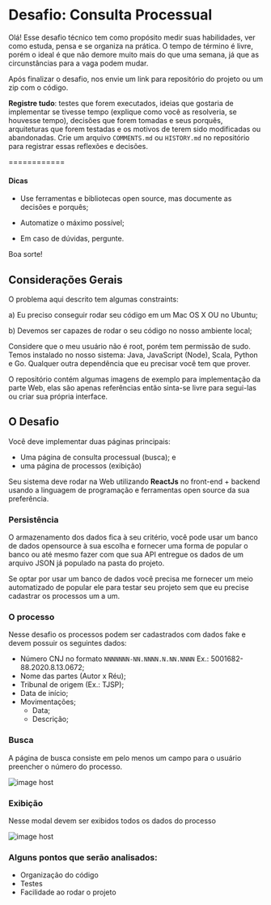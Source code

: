 # Desafio: Consulta Processual

Olá! Esse desafio técnico tem como propósito medir suas habilidades, ver como estuda, pensa e se organiza na prática. O tempo de término é livre, porém o ideal é que não demore muito mais do que uma semana, já que as circunstâncias para a vaga podem mudar.

Após finalizar o desafio, nos envie um link para repositório do projeto ou um zip com o código.

**Registre tudo**: testes que forem executados, ideias que gostaria de implementar se tivesse tempo (explique como você as resolveria, se houvesse tempo), decisões que forem tomadas e seus porquês, arquiteturas que forem testadas e os motivos de terem sido modificadas ou abandonadas. Crie um arquivo `COMMENTS.md` ou `HISTORY.md` no repositório para registrar essas reflexões e decisões.

============
#### Dicas
- Use ferramentas e bibliotecas open source, mas documente as decisões e porquês;

- Automatize o máximo possível;

- Em caso de dúvidas, pergunte.

Boa sorte!

## Considerações Gerais

O problema aqui descrito tem algumas constraints:

a) Eu preciso conseguir rodar seu código em um Mac OS X OU no Ubuntu;

b) Devemos ser capazes de rodar o seu código no nosso ambiente local;

Considere que o meu usuário não é root, porém tem permissão de sudo. 
Temos instalado no nosso sistema: Java, JavaScript (Node), Scala, Python e Go. Qualquer outra dependência que eu precisar você tem que prover.

O repositório contém algumas imagens de exemplo para implementação da parte Web, elas são apenas referências então sinta-se livre para segui-las ou criar sua própria interface.

## O Desafio

Você deve implementar duas páginas principais:

- Uma página de consulta processual (busca); e
- uma página de processos (exibição) 

Seu sistema deve rodar na Web utilizando **ReactJs** no front-end + backend usando a linguagem de programação e ferramentas open source da sua preferência.

### Persistência

O armazenamento dos dados fica à seu critério, você pode usar um banco de dados opensource à sua escolha e fornecer uma forma de popular o banco ou até mesmo fazer com que sua API entregue os dados de um arquivo JSON já populado na pasta do projeto. 

Se optar por usar um banco de dados você precisa me fornecer um meio automatizado de popular ele para testar seu projeto sem que eu precise cadastrar os processos um a um.

### O processo

Nesse desafio os processos podem ser cadastrados com dados fake e devem possuir os seguintes dados:

- Número CNJ no formato `NNNNNNN-NN.NNNN.N.NN.NNNN` Ex.: 5001682-88.2020.8.13.0672;
- Nome das partes (Autor x Réu);
- Tribunal de origem (Ex.: TJSP);
- Data de início;
- Movimentações;
  - Data;
  - Descrição;

### Busca

A página de busca consiste em pelo menos um campo para o usuário preencher o número do processo.

<img src="https://thumbs2.imgbox.com/e6/e6/yWdF2urC_t.png" alt="image host"/>

### Exibição

Nesse modal devem ser exibidos todos os dados do processo

<img src="https://thumbs2.imgbox.com/f9/28/l4zQdCjA_t.png" alt="image host"/>

### Alguns pontos que serão analisados:

- Organização do código
- Testes
- Facilidade ao rodar o projeto
